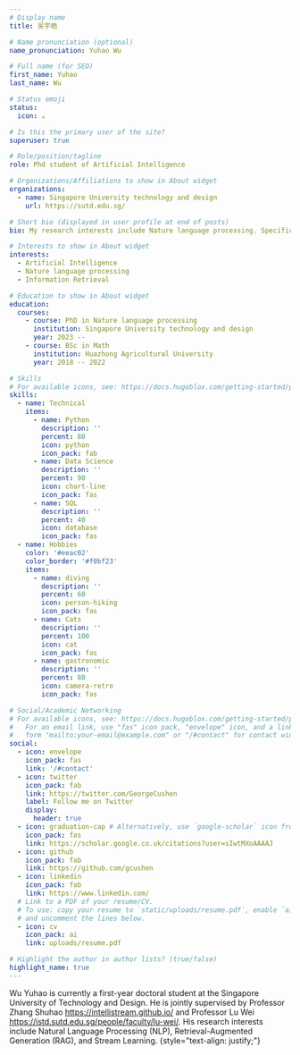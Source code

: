 ```yaml
---
# Display name
title: 吴宇皓

# Name pronunciation (optional)
name_pronunciation: Yuhao Wu

# Full name (for SEO)
first_name: Yuhao
last_name: Wu

# Status emoji
status:
  icon: ☕️

# Is this the primary user of the site?
superuser: true

# Role/position/tagline
role: Phd student of Artificial Intelligence

# Organizations/Affiliations to show in About widget
organizations:
  - name: Singapore University technology and design
    url: https://sutd.edu.sg/

# Short bio (displayed in user profile at end of posts)
bio: My research interests include Nature language processing. Specific 

# Interests to show in About widget
interests:
  - Artificial Intelligence
  - Nature language processing
  - Information Retrieval

# Education to show in About widget
education:
  courses:
    - course: PhD in Nature language processing
      institution: Singapore University technology and design
      year: 2023 -- 
    - course: BSc in Math
      institution: Huazhong Agricultural University
      year: 2018 -- 2022

# Skills
# For available icons, see: https://docs.hugoblox.com/getting-started/page-builder/#icons
skills:
  - name: Technical
    items:
      - name: Python
        description: ''
        percent: 80
        icon: python
        icon_pack: fab
      - name: Data Science
        description: ''
        percent: 90
        icon: chart-line
        icon_pack: fas
      - name: SQL
        description: ''
        percent: 40
        icon: database
        icon_pack: fas
  - name: Hobbies
    color: '#eeac02'
    color_border: '#f0bf23'
    items:
      - name: diving
        description: ''
        percent: 60
        icon: person-hiking
        icon_pack: fas
      - name: Cats
        description: ''
        percent: 100
        icon: cat
        icon_pack: fas
      - name: gastronomic
        description: ''
        percent: 80
        icon: camera-retro
        icon_pack: fas

# Social/Academic Networking
# For available icons, see: https://docs.hugoblox.com/getting-started/page-builder/#icons
#   For an email link, use "fas" icon pack, "envelope" icon, and a link in the
#   form "mailto:your-email@example.com" or "/#contact" for contact widget.
social:
  - icon: envelope
    icon_pack: fas
    link: '/#contact'
  - icon: twitter
    icon_pack: fab
    link: https://twitter.com/GeorgeCushen
    label: Follow me on Twitter
    display:
      header: true
  - icon: graduation-cap # Alternatively, use `google-scholar` icon from `ai` icon pack
    icon_pack: fas
    link: https://scholar.google.co.uk/citations?user=sIwtMXoAAAAJ
  - icon: github
    icon_pack: fab
    link: https://github.com/gcushen
  - icon: linkedin
    icon_pack: fab
    link: https://www.linkedin.com/
  # Link to a PDF of your resume/CV.
  # To use: copy your resume to `static/uploads/resume.pdf`, enable `ai` icons in `params.yaml`,
  # and uncomment the lines below.
  - icon: cv
    icon_pack: ai
    link: uploads/resume.pdf

# Highlight the author in author lists? (true/false)
highlight_name: true
---
```


Wu Yuhao is currently a first-year doctoral student at the Singapore University of Technology and Design. He is jointly supervised by Professor Zhang Shuhao https://intellistream.github.io/ and Professor Lu Wei https://istd.sutd.edu.sg/people/faculty/lu-wei/. His research interests include Natural Language Processing (NLP), Retrieval-Augmented Generation (RAG), and Stream Learning.
{style="text-align: justify;"}
